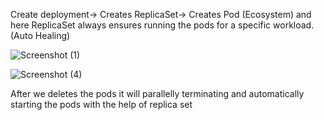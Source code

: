 Create deployment-> Creates ReplicaSet-> Creates Pod (Ecosystem) and here ReplicaSet always ensures running the pods for a specific workload.(Auto Healing) 


![Screenshot (1)](https://github.com/user-attachments/assets/fe82751d-c54b-4a3a-85af-9ed36e8870b2)


![Screenshot (4)](https://github.com/user-attachments/assets/fc2e8ac1-bb49-42d6-ac43-3f4cd7890473)


After we deletes the pods it will parallelly terminating and automatically starting the pods with the help of replica set
